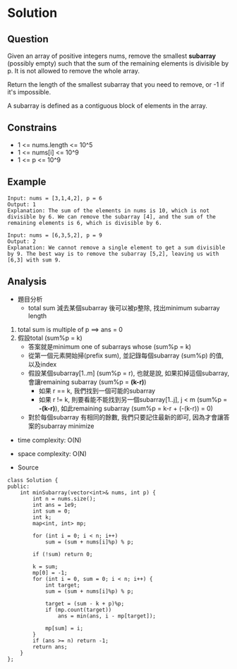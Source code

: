 # Solution
## Question

Given an array of positive integers nums, remove the smallest **subarray** (possibly empty) such that the sum of the remaining elements is divisible by p. It is not allowed to remove the whole array.

Return the length of the smallest subarray that you need to remove, or -1 if it's impossible.

A subarray is defined as a contiguous block of elements in the array.

## Constrains
- 1 <= nums.length <= 10^5
- 1 <= nums[i] <= 10^9
- 1 <= p <= 10^9

## Example
```
Input: nums = [3,1,4,2], p = 6
Output: 1
Explanation: The sum of the elements in nums is 10, which is not divisible by 6. We can remove the subarray [4], and the sum of the remaining elements is 6, which is divisible by 6.
```
```
Input: nums = [6,3,5,2], p = 9
Output: 2
Explanation: We cannot remove a single element to get a sum divisible by 9. The best way is to remove the subarray [5,2], leaving us with [6,3] with sum 9.
```

## Analysis
- 題目分析
    - total sum 減去某個subarray 後可以被p整除, 找出minimum subarray length

1. total sum is multiple of p ==> ans = 0
2. 假設total (sum%p = k)
    - 答案就是minimum one of subarrays whose (sum%p = k)
    - 從第一個元素開始掃(prefix sum), 並記錄每個subarray (sum%p) 的值, 以及index
    - 假設某個subarray[1..m] (sum%p = r), 也就是說, 如果扣掉這個subarray, 會讓remaining subarray (sum%p = **(k-r)**)
        - 如果 r == k, 我們找到一個可能的subarray
        - 如果 r != k, 則要看能不能找到另一個subarray[1..j], j < m (sum%p = **-(k-r)**), 如此remaining subarray (sum%p = k-r + (-(k-r)) = 0)
    - 對於每個subarray 有相同的餘數, 我們只要記住最新的即可, 因為才會讓答案的subarray minimize

- time complexity: O(N)
- space complexity: O(N)

- Source
```cpp=
class Solution {
public:
    int minSubarray(vector<int>& nums, int p) {
        int n = nums.size();
        int ans = 1e9;
        int sum = 0;
        int k;
        map<int, int> mp;
        
        for (int i = 0; i < n; i++)
            sum = (sum + nums[i]%p) % p;
        
        if (!sum) return 0;
        
        k = sum;
        mp[0] = -1;
        for (int i = 0, sum = 0; i < n; i++) {
            int target;
            sum = (sum + nums[i]%p) % p;
            
            target = (sum - k + p)%p;
            if (mp.count(target))
                ans = min(ans, i - mp[target]);
            
            mp[sum] = i;
        }
        if (ans >= n) return -1;
        return ans;
    }
};
```
